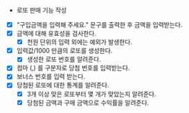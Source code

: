 -  로또 판매 기능 작성
  - [x] "구입금액을 입력해 주세요." 문구를 출력한 후 금액을 입력받는다.
  - [x] 금액에 대해 유효성을 검사한다.
    - [x] 천원 단위의 입력 외에는 예외가 발생한다.
  - [x] 입력값/1000 만큼의 로또를 생성한다.
    - [x] 생성한 로또 번호를 알려준다.
  - [x] 컴마 (,) 를 구분자로 당첨 번호를 입력받는다.
  - [x] 보너스 번호를 입력 받는다.
  - [x] 당첨된 로또에 대한 통계를 알려준다.
    - [x] 3개 이상 맞은 로또부터 몇 개가 맞았는지 알려준다.
    - [x] 당첨된 금액과 구매 금액으로 수익률을 알려준다.
